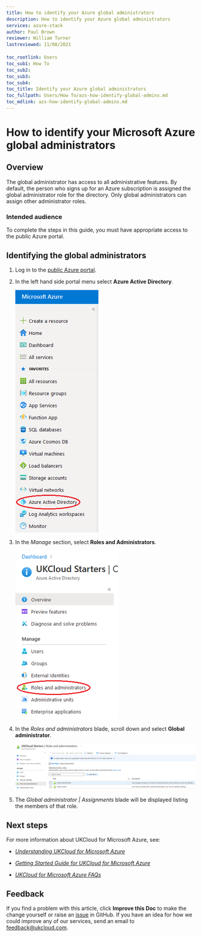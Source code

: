 ```yaml
---
title: How to identify your Azure global administrators
description: How to identify your Azure global administrators
services: azure-stack
author: Paul Brown
reviewer: William Turner
lastreviewed: 11/08/2021

toc_rootlink: Users
toc_sub1: How To
toc_sub2:
toc_sub3:
toc_sub4:
toc_title: Identify your Azure global administrators
toc_fullpath: Users/How To/azs-how-identify-global-admins.md
toc_mdlink: azs-how-identify-global-admins.md
---
```


# How to identify your Microsoft Azure global administrators

## Overview

The global administrator has access to all administrative features. By default, the person who signs up for an Azure subscription is assigned the global administrator role for the directory. Only global administrators can assign other administrator roles.

### Intended audience

To complete the steps in this guide, you must have appropriate access to the public Azure portal.

## Identifying the global administrators

1. Log in to the [public Azure portal](https://portal.azure.com).

2. In the left hand side portal menu select **Azure Active Directory**.

    ![Azure Active Directory in favourites panel](images/azs-browser-select-aad.png)

3. In the *Manage* section, select **Roles and Administrators**.

    ![Roles and Administrators in New blade](images/azs-roles-admins.png)

4. In the *Roles and administrators* blade, scroll down and select **Global administrator**.

    ![Global administrator group in role blade](images/azs-global-admin-group.png)

5. The *Global administrator | Assignments* blade will be displayed listing the members of that role.

## Next steps

For more information about UKCloud for Microsoft Azure, see:

- [*Understanding UKCloud for Microsoft Azure*](azs-ref-overview.md)

- [*Getting Started Guide for UKCloud for Microsoft Azure*](azs-gs.md)

- [*UKCloud for Microsoft Azure FAQs*](azs-faq.md)

## Feedback

If you find a problem with this article, click **Improve this Doc** to make the change yourself or raise an [issue](https://github.com/UKCloud/documentation/issues) in GitHub. If you have an idea for how we could improve any of our services, send an email to <feedback@ukcloud.com>.
